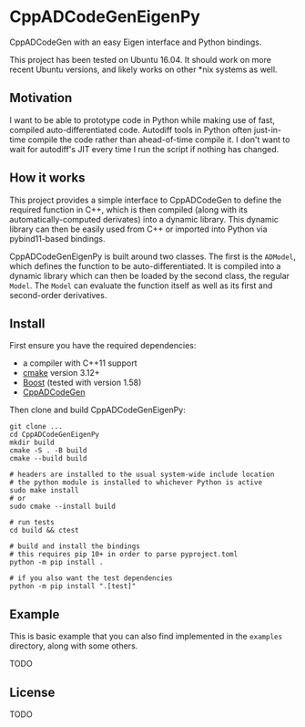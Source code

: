 # CppADCodeGenEigenPy

CppADCodeGen with an easy Eigen interface and Python bindings.

This project has been tested on Ubuntu 16.04. It should work on more recent
Ubuntu versions, and likely works on other *nix systems as well.

## Motivation

I want to be able to prototype code in Python while making use of fast,
compiled auto-differentiated code. Autodiff tools in Python often just-in-time
compile the code rather than ahead-of-time compile it. I don't want to wait for
autodiff's JIT every time I run the script if nothing has changed.

## How it works

This project provides a simple interface to CppADCodeGen to define the required
function in C++, which is then compiled (along with its automatically-computed
derivates) into a dynamic library. This dynamic library can then be easily used
from C++ or imported into Python via pybind11-based bindings.

CppADCodeGenEigenPy is built around two classes. The first is the `ADModel`,
which defines the function to be auto-differentiated. It is compiled into a
dynamic library which can then be loaded by the second class, the regular
`Model`. The `Model` can evaluate the function itself as well as its first and
second-order derivatives.

## Install

First ensure you have the required dependencies:
* a compiler with C++11 support
* [cmake](https://cmake.org/) version 3.12+
* [Boost](https://www.boost.org/) (tested with version 1.58)
* [CppADCodeGen](https://github.com/joaoleal/CppADCodeGen)

Then clone and build CppADCodeGenEigenPy:
```
git clone ...
cd CppADCodeGenEigenPy
mkdir build
cmake -S . -B build
cmake --build build

# headers are installed to the usual system-wide include location
# the python module is installed to whichever Python is active
sudo make install
# or
sudo cmake --install build

# run tests
cd build && ctest

# build and install the bindings
# this requires pip 10+ in order to parse pyproject.toml
python -m pip install .

# if you also want the test dependencies
python -m pip install ".[test]"
```

## Example

This is basic example that you can also find implemented in the `examples`
directory, along with some others.

TODO

## License

TODO

